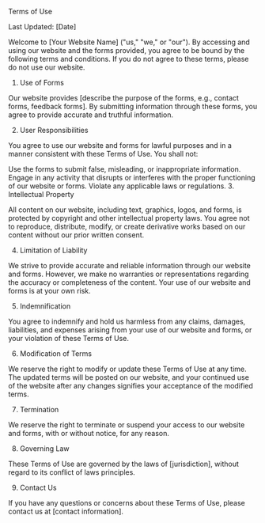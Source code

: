 <!-- I acknowledge that by creating an account, I am agreeing with the Rooms To Go Terms and Privacy Notice. -->

Terms of Use

Last Updated: [Date]

Welcome to [Your Website Name] ("us," "we," or "our"). By accessing and using our website and the forms provided, you agree to be bound by the following terms and conditions. If you do not agree to these terms, please do not use our website.

1. Use of Forms

Our website provides [describe the purpose of the forms, e.g., contact forms, feedback forms]. By submitting information through these forms, you agree to provide accurate and truthful information.

2. User Responsibilities

You agree to use our website and forms for lawful purposes and in a manner consistent with these Terms of Use. You shall not:

Use the forms to submit false, misleading, or inappropriate information.
Engage in any activity that disrupts or interferes with the proper functioning of our website or forms.
Violate any applicable laws or regulations. 3. Intellectual Property

All content on our website, including text, graphics, logos, and forms, is protected by copyright and other intellectual property laws. You agree not to reproduce, distribute, modify, or create derivative works based on our content without our prior written consent.

4. Limitation of Liability

We strive to provide accurate and reliable information through our website and forms. However, we make no warranties or representations regarding the accuracy or completeness of the content. Your use of our website and forms is at your own risk.

5. Indemnification

You agree to indemnify and hold us harmless from any claims, damages, liabilities, and expenses arising from your use of our website and forms, or your violation of these Terms of Use.

6. Modification of Terms

We reserve the right to modify or update these Terms of Use at any time. The updated terms will be posted on our website, and your continued use of the website after any changes signifies your acceptance of the modified terms.

7. Termination

We reserve the right to terminate or suspend your access to our website and forms, with or without notice, for any reason.

8. Governing Law

These Terms of Use are governed by the laws of [jurisdiction], without regard to its conflict of laws principles.

9. Contact Us

If you have any questions or concerns about these Terms of Use, please contact us at [contact information].
